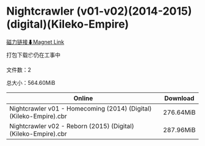# Nightcrawler (v01-v02)(2014-2015)(digital)(Kileko-Empire)

[磁力链接⬇Magnet Link](magnet:?xt=urn:btih:b851323b08bc653d090897ff6c4315f3ef633568&dn=Nightcrawler%20%28v01-v02%29%282014-2015%29%28digital%29%28Kileko-Empire%29)

打包下载📦仍在工事中

文件数：2

总大小：564.60MiB

Online | Download
--- | ---
Nightcrawler v01 - Homecoming (2014) (Digital) (Kileko-Empire).cbr | 276.64MiB
Nightcrawler v02 - Reborn (2015) (Digital) (Kileko-Empire).cbr | 287.96MiB